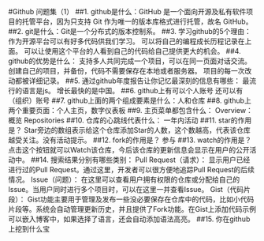 #Github 问题集（1）
##1.	github是什么：GitHub 是一个面向开源及私有软件项目的托管平台，因为只支持 Git 作为唯一的版本库格式进行托管，故名 GitHub。
##2.	git是什么：Git是一个分布式的版本控制系。
##3.	学习github的5个理由：
作为开源平台可以有好多代码供我们学习。
可以将自己的编程成长历程记录在上面。
可以让使用这个平台的人看到自己的代码给自己提供更大的机会。
##4.	github的优势是什么：
支持多人共同完成一个项目，可以在同一页面对话交流。
创建自己的项目，并备份，代码不需要保存在本地或者服务器。
项目的每一次改动都被详细记录。
##5.	通过github年度报告让你记忆最深刻的信息有哪些：
最流行的语言是js。
增长最快的是中国。
##6.	github上有可以个人账号 还可以有（组织）账号
##7.	github上面的两个组成要素是什么：人和仓库
##8.	github上两个重要页面：个人主页，数字仪表板
##9.	主页菜单都包含什么：
Overview：概览
Repositories
##10.	仓库的心跳线代表什么：
一年内活动
##11.	star的作用是？
Star旁边的数组表示给这个仓库添加Star的人数，这个数越高，代表该仓库越受关注。没有活动提示。
##12.	fork的作用是？
参与 
##13.	watch的作用是？
点击这个按钮就可以Watch该仓库，今后该仓库的更新信息会显示在用户的公开活动中。
##14.	搜索结果分别有哪些类别：
Pull Request（请求）： 显示用户已经进行过的Pull Request。通过这里，开发者可以很方便地追踪Pull Request的后续情况。
Issue（问题）： 在这里可以查看用户拥有权限的仓库或分配给自己的Issue。当用户同时进行多个项目时，可以在这里一并查看Issue。
Gist（代码片段）： Gist功能主要用于管理及发布一些没必要保存在仓库中的代码，比如小代码片段等。系统会自动管理更新历史，并且提供了Fork功能。在Gist上添加代码示例可以嵌入博客中，如果选择了语言，还会自动添加语法高亮。
##15.	你在github上挖到什么宝

